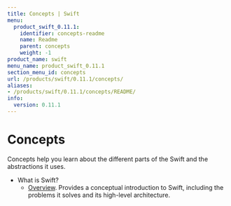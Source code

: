 ```yaml
---
title: Concepts | Swift
menu:
  product_swift_0.11.1:
    identifier: concepts-readme
    name: Readme
    parent: concepts
    weight: -1
product_name: swift
menu_name: product_swift_0.11.1
section_menu_id: concepts
url: /products/swift/0.11.1/concepts/
aliases:
- /products/swift/0.11.1/concepts/README/
info:
  version: 0.11.1
---
```


# Concepts

Concepts help you learn about the different parts of the Swift and the abstractions it uses.

- What is Swift?
  - [Overview](/products/swift/0.11.1/concepts/what-is-swift/overview). Provides a conceptual introduction to Swift, including the problems it solves and its high-level architecture.
